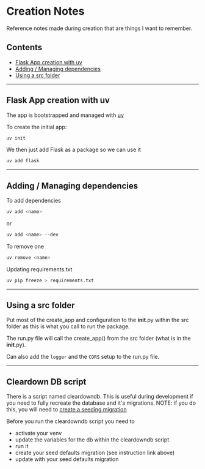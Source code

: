 # Creation Notes
Reference notes made during creation that are things I want to remember.

## Contents

- [Flask App creation with uv](#flask-app-creation-with-uv)
- [Adding / Managing dependencies](#adding--managing-dependencies)
- [Using a src folder](#using-a-src-folder)

----

## Flask App creation with uv

The app is bootstrapped and managed with [uv](https://docs.astral.sh/uv/guides/projects/#creating-a-new-project)

To create the initial app:
```bash
uv init
```

We then just add Flask as a package so we can use it
```bash
uv add flask
```

---

## Adding / Managing dependencies

To add dependencies

```bash
uv add <name>
```
or
```bash
uv add <name> --dev
```

To remove one
```bash
uv remove <name>
```

Updating requirements.txt
```bash
uv pip freeze > requirements.txt
```

----

## Using a src folder

Put most of the create_app and configuration to the __init__.py within the src folder as this is what you call to run the package.

The run.py file will call the create_app() from the src folder (what is in the __init__.py).

Can also add the `logger` and the `CORS` setup to the run.py file.

----

## Cleardown DB script

There is a script named cleardowndb.
This is useful during development if you need to fully recreate the database and it's migrations.
NOTE: if you do this, you will need to [create a seeding migration](./install-and-run.md#creating-and-updating-the-db)

Before you run the cleardowndb script you need to
- activate your venv
- update the variables for the db within the cleardowndb script
- run it
- create your seed defaults migration (see instruction link above)
- update with your seed defaults migration
